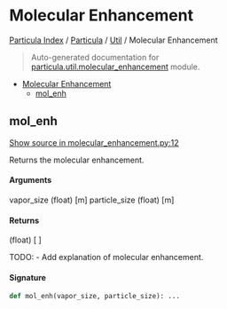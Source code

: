 # Molecular Enhancement

[Particula Index](../../README.md#particula-index) / [Particula](../index.md#particula) / [Util](./index.md#util) / Molecular Enhancement

> Auto-generated documentation for [particula.util.molecular_enhancement](../../../particula/util/molecular_enhancement.py) module.

- [Molecular Enhancement](#molecular-enhancement)
  - [mol_enh](#mol_enh)

## mol_enh

[Show source in molecular_enhancement.py:12](../../../particula/util/molecular_enhancement.py#L12)

Returns the molecular enhancement.

#### Arguments

vapor_size      (float)  [m]
particle_size   (float)  [m]

#### Returns

(float)  [ ]

TODO:
    - Add explanation of molecular enhancement.

#### Signature

```python
def mol_enh(vapor_size, particle_size): ...
```